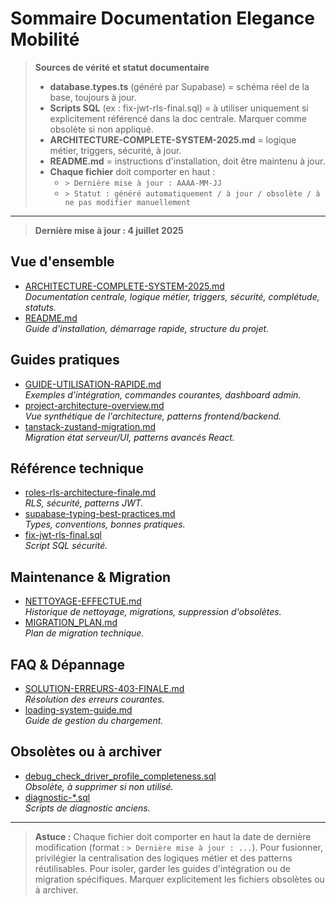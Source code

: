 
# Sommaire Documentation Elegance Mobilité

> **Sources de vérité et statut documentaire**
>
> - **database.types.ts** (généré par Supabase) = schéma réel de la base, toujours à jour.
> - **Scripts SQL** (ex : fix-jwt-rls-final.sql) = à utiliser uniquement si explicitement référencé dans la doc centrale. Marquer comme obsolète si non appliqué.
> - **ARCHITECTURE-COMPLETE-SYSTEM-2025.md** = logique métier, triggers, sécurité, à jour.
> - **README.md** = instructions d'installation, doit être maintenu à jour.
> - **Chaque fichier** doit comporter en haut :
>   - `> Dernière mise à jour : AAAA-MM-JJ`
>   - `> Statut : généré automatiquement / à jour / obsolète / à ne pas modifier manuellement`

---

> **Dernière mise à jour : 4 juillet 2025**

## Vue d'ensemble
- [ARCHITECTURE-COMPLETE-SYSTEM-2025.md](./ARCHITECTURE-COMPLETE-SYSTEM-2025.md)  
  _Documentation centrale, logique métier, triggers, sécurité, complétude, statuts._
- [README.md](./README.md)  
  _Guide d'installation, démarrage rapide, structure du projet._

## Guides pratiques
- [GUIDE-UTILISATION-RAPIDE.md](./GUIDE-UTILISATION-RAPIDE.md)  
  _Exemples d'intégration, commandes courantes, dashboard admin._
- [project-architecture-overview.md](./project-architecture-overview.md)  
  _Vue synthétique de l'architecture, patterns frontend/backend._
- [tanstack-zustand-migration.md](./tanstack-zustand-migration.md)  
  _Migration état serveur/UI, patterns avancés React._

## Référence technique
- [roles-rls-architecture-finale.md](./roles-rls-architecture-finale.md)  
  _RLS, sécurité, patterns JWT._
- [supabase-typing-best-practices.md](./supabase-typing-best-practices.md)  
  _Types, conventions, bonnes pratiques._
- [fix-jwt-rls-final.sql](../scripts/fix-jwt-rls-final.sql)  
  _Script SQL sécurité._

## Maintenance & Migration
- [NETTOYAGE-EFFECTUE.md](./NETTOYAGE-EFFECTUE.md)  
  _Historique de nettoyage, migrations, suppression d'obsolètes._
- [MIGRATION_PLAN.md](../MIGRATION_PLAN.md)  
  _Plan de migration technique._

## FAQ & Dépannage
- [SOLUTION-ERREURS-403-FINALE.md](./SOLUTION-ERREURS-403-FINALE.md)  
  _Résolution des erreurs courantes._
- [loading-system-guide.md](./loading-system-guide.md)  
  _Guide de gestion du chargement._

## Obsolètes ou à archiver
- [debug_check_driver_profile_completeness.sql](../scripts/debug_check_driver_profile_completeness.sql)  
  _Obsolète, à supprimer si non utilisé._
- [diagnostic-*.sql](../scripts/)  
  _Scripts de diagnostic anciens._

---

> **Astuce :** Chaque fichier doit comporter en haut la date de dernière modification (format : `> Dernière mise à jour : ...`).
> Pour fusionner, privilégier la centralisation des logiques métier et des patterns réutilisables. Pour isoler, garder les guides d'intégration ou de migration spécifiques.
> Marquer explicitement les fichiers obsolètes ou à archiver.
